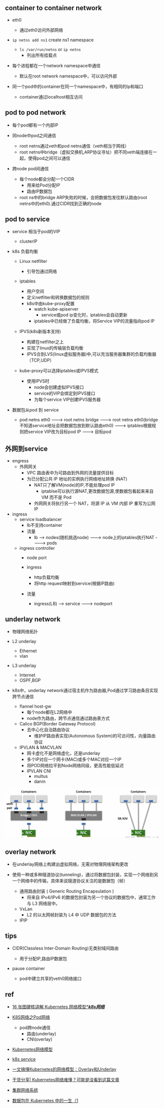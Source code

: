 ## container to container network
+ eth0
    + 通过eth0访问外部网络

+ `ip netns add ns1` create ns1 namespace
    + `ls /var/run/netns` or `ip netns`
        + 列出所有挂载点

+ 每个进程都在一个network namespace中通信
    + 默认在root network namespace中，可以访问外部

+ 同一个pod中的container在同一个namespace中，有相同的Ip和端口
    + container通过localhost相互访问

## pod to pod network
+ 每个pod都有一个内部IP

+ 同node中pod之间通信
    + root netns通过veth和pod netns通信（veth相当于网线）
    + root netns中bridge（虚拟交换机,ARP协议寻址）把不同veth端连接在一起，使得pod之间可以通信

+ 跨node pod间通信
    + 每个node都会分配一个CIDR
        + 用来给Pod分配IP
        + 路由IP数据包
    + root ns中的bridge ARP失败的时候，会把数据包发往默认路由(root netns中的eth0).通过CIDR找到正确的node

## pod to service

+ service 相当于pod的VIP
    + clusterIP
+ k8s 负载均衡
    + Linux netfilter
        + 引导包通过网络
    + iptables
        + 用户空间
        + 定义netfilter和转换数据包的规则
        + k8s中由kube-proxy配置
            + watch kube-apiserver
                + service或pod ip变化时，iptables会自动更新
            + iptables中已经做了负载均衡，将Service VIP的流量指向pod IP
    + IPVS(k8s新版本支持)
        + 构建在netfilter之上
        + 实现了linux的传输层负载均衡
        + IPVS合到LVS(linux虚拟服务器)中,可以充当服务器集群的负载均衡器（TCP,UDP）

    + kube-proxy可以选择iptables或IPVS模式
        + 使用IPVS时
            + node会创建虚拟IPVS接口
            + service的VIP会绑定到IPVS接口
            + 为每个service VIP创建IPVS服务器

+ 数据包从pod 到 service
    + pod netns eth0 ---> root netns bridge ---> root netns eth0(bridge不知道service地址会把数据包放到默认路由eth0) ---> iptables根据规则把service VIP改为目标pod IP ---> 目标pod

## 外网到service
+ engress
    + 外网网关
        + VPC 路由表中为可路由到外网的流量提供目标
        + 为已分配公共 IP 地址的实例执行网络地址转换 (NAT)
            + NAT只了解VM(node)的IP,不能处理pod IP
                + iptablse可以执行源NAT,更改数据包源,使数据包看起来来自 VM 而不是 Pod
            + 外网网关将执行另一个 NAT，将源 IP 从 VM 内部 IP 重写为公网IP
+ ingress
    + service loadbalancer
        + lb不支持container
        + 流量
            + lb --> nodes(随机挑选node) ---> node上的iptables执行NAT ----> pods
    + ingress controller
        + node port
        + ingress
            + http负载均衡
            + 将http request映射到service(根据IP路由)
        
        + 流量
            + ingress(LB) --> service ---> nodeport

## underlay network
+ 物理网络拓扑

+ L2 underlay
    + Ethernet
    + vlan

+ L3 underlay
    + Internet
    + OSPF,BGP

+ k8s中，underlay network通过宿主机作为路由器,Pod通过学习路由条目实现跨节点通信
    + flannel host-gw
        + 每个node都在L2网络中
        + node作为路由，跨节点通信通过路由表方式
    + Calico BGP(Border Gateway Protocol)
        + 去中心化自治路由协议
            + 维护IP路由表实现(Autonomous System)的可访问性，向量路由协议
    + IPVLAN & MACVLAN
        + 网卡虚化不是网络虚化，还是underlay
        + 多个IP对应一个网卡(MAC)或多个MAC对应一个IP
        + 将POD网络拉平到Node网络同级，更高性能低延迟
        + IPVLAN CNI
            + multus
            + danm

![](./img/IPVLAN.png)


## overlay network

+ 在underlay网络上构建出虚拟网络，无需对物理网络架构更改

+ 使用一种或多种隧道协议(tunneling)，通过将数据包封装，实现一个网络到另一个网络中的传输，具体来说隧道协议关注的是数据包（帧）
    + 通用路由封装 ( Generic Routing Encapsulation )
        + 将来自 IPv4/IPv6 的数据包封装为另一个协议的数据包中，通常工作与 L3 网络层中。
    + VxLan
        + L2 的以太网帧封装为 L4 中 UDP 数据包的方法
    + IPIP

## tips

+ CIDR(Classless Inter-Domain Routing)无类别域间路由
    + 用于分配IP,路由IP数据包

+ pause container
    + pod中建立共享的veth0网络接口

## ref

+ [16 张图硬核讲解 Kubernetes 网络模型******k8s网络*****](https://zhuanlan.zhihu.com/p/555185137)
+ [K8S网络之Pod网络](https://mp.weixin.qq.com/s/eKcSIU9w-Q_AHumgbC8DUA)
    + pod跨node通信
        + 路由(underlay)
        + CNI(overlay)
+ [Kubernetes网络模型](https://mp.weixin.qq.com/s/ennOLcCVUernHkgmPj4ung)
+ [k8s service](https://www.zhihu.com/question/359649715/answer/2792064190)



+ [一文搞懂Kubernetes的网络模型：Overlay和Underlay](https://jishuin.proginn.com/p/763bfbd5be01)
+ [干货分享| Kubernetes网络难懂？可能是没看到这篇文章](https://zhuanlan.zhihu.com/p/526586444)
+ [集群网络系统](https://kubernetes.io/zh/docs/concepts/cluster-administration/networking/)
+ [数据包在 Kubernetes 中的一生（1](https://blog.fleeto.us/post/life-of-a-packet-in-k8s-1/)